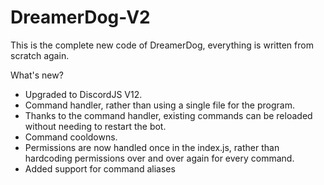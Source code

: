 # DreamerDog-V2
This is the complete new code of DreamerDog, everything is written from scratch again.

What's new?
 - Upgraded to DiscordJS V12.
 - Command handler, rather than using a single file for the program.
 - Thanks to the command handler, existing commands can be reloaded without needing to restart the bot.
 - Command cooldowns.
 - Permissions are now handled once in the index.js, rather than hardcoding permissions over and over again for every command.
 - Added support for command aliases 
